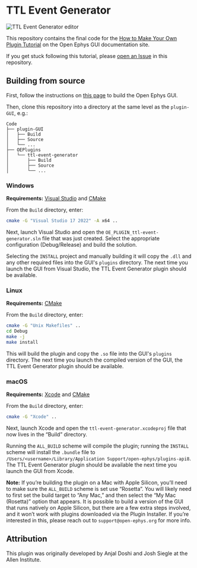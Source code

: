 # TTL Event Generator

![TTL Event Generator editor](https://open-ephys.github.io/gui-docs/_images/makeyourownplugin-05.png)

This repository contains the final code for the [How to Make Your Own Plugin Tutorial](https://open-ephys.github.io/gui-docs/Tutorials/How-To-Make-Your-Own-Plugin.html) on the Open Ephys GUI documentation site.

If you get stuck following this tutorial, please [open an Issue](https://github.com/open-ephys-plugins/ttl-event-generator/issues) in this repository.


## Building from source

First, follow the instructions on [this page](https://open-ephys.github.io/gui-docs/Developer-Guide/Compiling-the-GUI.html) to build the Open Ephys GUI.

Then, clone this repository into a directory at the same level as the `plugin-GUI`, e.g.:
 
```
Code
├── plugin-GUI
│   ├── Build
│   ├── Source
│   └── ...
├── OEPlugins
│   └── ttl-event-generator
│       ├── Build
│       ├── Source
│       └── ...
```

### Windows

**Requirements:** [Visual Studio](https://visualstudio.microsoft.com/) and [CMake](https://cmake.org/install/)

From the `Build` directory, enter:

```bash
cmake -G "Visual Studio 17 2022" -A x64 ..
```

Next, launch Visual Studio and open the `OE_PLUGIN_ttl-event-generator.sln` file that was just created. Select the appropriate configuration (Debug/Release) and build the solution.

Selecting the `INSTALL` project and manually building it will copy the `.dll` and any other required files into the GUI's `plugins` directory. The next time you launch the GUI from Visual Studio, the TTL Event Generator plugin should be available.


### Linux

**Requirements:** [CMake](https://cmake.org/install/)

From the `Build` directory, enter:

```bash
cmake -G "Unix Makefiles" ..
cd Debug
make -j
make install
```

This will build the plugin and copy the `.so` file into the GUI's `plugins` directory. The next time you launch the compiled version of the GUI, the TTL Event Generator plugin should be available.


### macOS

**Requirements:** [Xcode](https://developer.apple.com/xcode/) and [CMake](https://cmake.org/install/)

From the `Build` directory, enter:

```bash
cmake -G "Xcode" ..
```

Next, launch Xcode and open the `ttl-event-generator.xcodeproj` file that now lives in the “Build” directory.

Running the `ALL_BUILD` scheme will compile the plugin; running the `INSTALL` scheme will install the `.bundle` file to `/Users/<username>/Library/Application Support/open-ephys/plugins-api8`. The TTL Event Generator plugin should be available the next time you launch the GUI from Xcode.

**Note:** If you’re building the plugin on a Mac with Apple Silicon, you’ll need to make sure the `ALL_BUILD` scheme is set use “Rosetta”. You will likely need to first set the build target to “Any Mac,” and then select the “My Mac (Rosetta)” option that appears. It is possible to build a version of the GUI that runs natively on Apple Silicon, but there are a few extra steps involved, and it won’t work with plugins downloaded via the Plugin Installer. If you’re interested in this, please reach out to `support@open-ephys.org` for more info.

## Attribution

This plugin was originally developed by Anjal Doshi and Josh Siegle at the Allen Institute.
